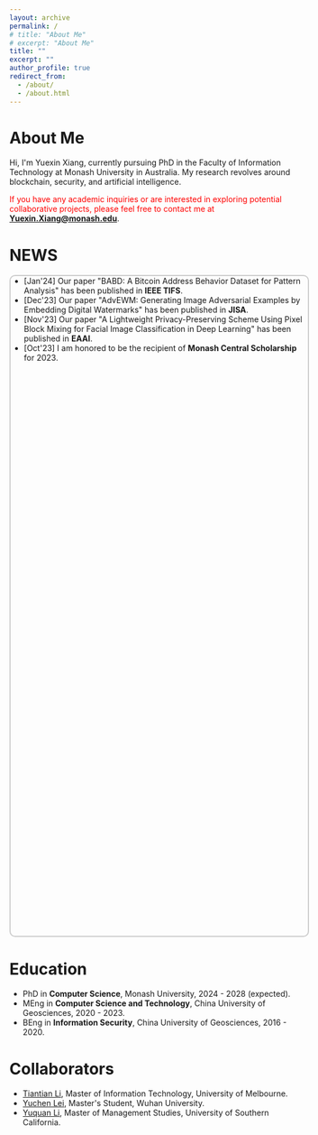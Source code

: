 ```yaml
---
layout: archive
permalink: /
# title: "About Me"
# excerpt: "About Me"
title: ""
excerpt: ""
author_profile: true
redirect_from: 
  - /about/
  - /about.html
---
```


About Me
======
Hi, I'm Yuexin Xiang, currently pursuing PhD in the Faculty of Information Technology at Monash University in Australia. My research revolves around blockchain, security, and artificial intelligence. 

<span style="color: red;">If you have any academic inquiries or are interested in exploring potential collaborative projects, please feel free to contact me at</span> **[Yuexin.Xiang@monash.edu](mailto:Yuexin.Xiang@monash.edu)**.

NEWS
======
<ul style="border: 2px solid #ccc!important; border-radius: 10px; width: 100%; height: 30%; overflow: scroll;">
  <li>[Jan'24] Our paper "BABD: A Bitcoin Address Behavior Dataset for Pattern Analysis" has been published in <strong>IEEE TIFS</strong>.</li>
  <li>[Dec'23] Our paper "AdvEWM: Generating Image Adversarial Examples by Embedding Digital Watermarks" has been published in <strong>JISA</strong>.</li>
  <li>[Nov'23] Our paper "A Lightweight Privacy-Preserving Scheme Using Pixel Block Mixing for Facial Image Classification in Deep Learning" has been published in <strong>EAAI</strong>.</li>
  <li>[Oct'23] I am honored to be the recipient of <strong>Monash Central Scholarship</strong> for 2023.</li>
</ul>

Education
======
* PhD in **Computer Science**, Monash University, 2024 - 2028 (expected).
* MEng in **Computer Science and Technology**, China University of Geosciences, 2020 - 2023.
* BEng in **Information Security**, China University of Geosciences, 2016 - 2020.
 
Collaborators
======
* [Tiantian Li](https://www.linkedin.com/in/tiant-li/), Master of Information Technology, University of Melbourne.
* [Yuchen Lei](https://www.linkedin.com/in/~yclei/), Master's Student, Wuhan University.
* [Yuquan Li](https://www.linkedin.com/in/yuquan-li-0228/), Master of Management Studies, University of Southern California.




